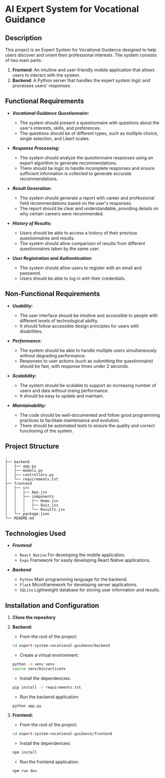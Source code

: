 # AI Expert System for Vocational Guidance

## Description

This project is an Expert System for Vocational Guidance designed to help users discover and orient their professional interests. The system consists of two main parts:

1. **Frontend**: An intuitive and user-friendly mobile application that allows users to interact with the system.
2. **Backend**: A Python server that handles the expert system logic and processes users' responses.

## Functional Requirements

- **_Vocational Guidance Questionnaire:_**

    - The system should present a questionnaire with questions about the user's interests, skills, and preferences.
    - The questions should be of different types, such as multiple choice, single selection, and Likert scales.

- **_Response Processing:_**

    - The system should analyze the questionnaire responses using an expert algorithm to generate recommendations.
    - There should be logic to handle incomplete responses and ensure sufficient information is collected to generate accurate recommendations.

- **_Result Generation:_**

    - The system should generate a report with career and professional field recommendations based on the user's responses.
    - The report should be clear and understandable, providing details on why certain careers were recommended.

- **_History of Results:_**

    - Users should be able to access a history of their previous questionnaires and results.
    - The system should allow comparison of results from different questionnaires taken by the same user.

- **_User Registration and Authentication:_**

    - The system should allow users to register with an email and password.
    - Users should be able to log in with their credentials.

## Non-Functional Requirements

- **_Usability:_**

    - The user interface should be intuitive and accessible to people with different levels of technological ability.
    - It should follow accessible design principles for users with disabilities.

- **_Performance:_**

    - The system should be able to handle multiple users simultaneously without degrading performance.
    - Responses to user actions (such as submitting the questionnaire) should be fast, with response times under 2 seconds.

- **_Scalability:_**

    - The system should be scalable to support an increasing number of users and data without losing performance.
    - It should be easy to update and maintain.

- **_Maintainability:_**

    - The code should be well-documented and follow good programming practices to facilitate maintenance and evolution.
    - There should be automated tests to ensure the quality and correct functioning of the system.


<!-- ## Features

- **User-Friendly Interface**: Optimized design for mobile devices.
- **Recommendation Engine**: Expert algorithm that suggests careers and professional fields based on user responses.
- **Scalability**: Ability to handle multiple users simultaneously. 

-->

## Project Structure

```plaintext
.
├── backend
│   ├── app.py
│   ├── models.py
│   ├── controllers.py
│   └── requirements.txt
├── frontend
│   ├── src
│   │   ├── App.jsx
│   │   ├── components
│   │   │   ├── Home.jsx
│   │   │   ├── Quiz.jsx
│   │   │   └── Results.jsx
│   └── package.json
└── README.md
```

## Technologies Used

- **_Frontend_**

    - `React Native` For developing the mobile application.
    - `Expo` Framework for easily developing React Native applications.

- **_Backend_**

    - `Python` Main programming language for the backend.
    - `Flask` Microframework for developing server applications.
    - `SQLite` Lightweight database for storing user information and results.


## Installation and Configuration

1. **Clone the repository**

2. **Backend:**

    - From the root of the project:
    ```bash
    cd expert-system-vocational-guidance/backend
    ```
    
    - Create a virtual environment:
    ```bash
    python -m venv venv
    source venv/bin/activate
    ```

    - Install the dependencies:
    ```bash
    pip install -r requirements.txt
    ```

    - Run the backend application:
    ```bash
    python app.py
    ```

3. **Frontend:**

    - From the root of the project:
    ```bash
    cd expert-system-vocational-guidance/frontend
    ```

    - Install the dependencies:
    ```bash
    npm install
    ```
    
    - Run the frontend application:
    ```bash
    npm run dev
    ```
    


<!-- TRADUCTION IN SPANISH -->

<!-- 
# Sistema Experto en Orientación Vocacional

## Descripción

Este proyecto es un Sistema Experto en Orientación Vocacional diseñado para ayudar a los usuarios a descubrir y orientar sus intereses profesionales. El sistema consta de dos partes principales:

1. **Frontend**: Una aplicación móvil intuitiva y amigable que permite a los usuarios interactuar con el sistema.
2. **Backend**: Un servidor en Python que maneja la lógica del sistema experto y procesa las respuestas de los usuarios.


## Requerimientos Funcionales

- Cuestionario de Orientación Vocacional

    - El sistema debe presentar un cuestionario con preguntas sobre intereses, habilidades y preferencias de los usuarios.
    - Las preguntas deben ser de diferentes tipos, como opción múltiple, selección única y escalas de Likert.

- Procesamiento de Respuestas

    - El sistema debe analizar las respuestas del cuestionario utilizando un algoritmo experto para generar recomendaciones.
    - Debe haber lógica para manejar respuestas incompletas y asegurar que se recopile suficiente información para generar una recomendación precisa.

- Generación de Resultados

    - El sistema debe generar un informe con las recomendaciones de carreras y campos profesionales basados en las respuestas del usuario.
    - El informe debe ser claro y comprensible, proporcionando detalles sobre por qué se recomendaron ciertas carreras.

- Historial de Resultados

    - Los usuarios deben poder acceder a un historial de sus cuestionarios y resultados anteriores.
    - El sistema debe permitir la comparación de resultados de diferentes cuestionarios realizados por el mismo usuario.

- Registro y Autenticación de Usuarios

    - El sistema debe permitir a los usuarios registrarse con un correo electrónico y una contraseña.
    - Los usuarios deben poder iniciar sesión con sus credenciales.


## Requerimientos No Funcionales

- Rendimiento

    - El sistema debe ser capaz de manejar múltiples usuarios simultáneamente sin degradar el rendimiento.
    - Las respuestas a las acciones del usuario (como enviar el cuestionario) deben ser rápidas, con tiempos de respuesta inferiores a 2 segundos.

- Escalabilidad

    - El sistema debe ser escalable para soportar un número creciente de usuarios y datos sin pérdida de rendimiento.
    - Debe ser fácil de actualizar y mantener.

- Usabilidad

    - La interfaz de usuario debe ser intuitiva y accesible para personas con diferentes niveles de habilidad tecnológica.
    - Debe seguir principios de diseño accesible para usuarios con discapacidades.

- Mantenibilidad

    - El código debe estar bien documentado y seguir buenas prácticas de programación para facilitar su mantenimiento y evolución.
    - Debe haber pruebas automatizadas para asegurar la calidad y funcionamiento correcto del sistema.

## Estructura del Proyecto

```plaintext
.
├── backend
│   ├── app.py
│   ├── models.py
│   ├── controllers.py
│   └── requirements.txt
├── frontend
│   ├── src
│   │   ├── App.js
│   │   ├── components
│   │   │   ├── Home.js
│   │   │   ├── Quiz.js
│   │   │   └── Results.js
│   └── package.json
└── README.md -->


